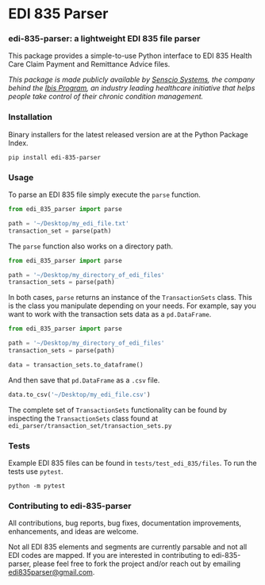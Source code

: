 # EDI 835 Parser

### edi-835-parser: a lightweight EDI 835 file parser
This package provides a simple-to-use Python interface to EDI 835 Health Care Claim Payment and Remittance Advice files.

*This package is made publicly available by [Senscio Systems](https://www.sensciosystems.com/), the company behind the [Ibis Program](https://www.ibisprogram.com/), an industry leading healthcare initiative that helps people take control of their chronic condition management.*

### Installation
Binary installers for the latest released version are at the Python Package Index.
```
pip install edi-835-parser
```

### Usage
To parse an EDI 835 file simply execute the `parse` function.
```python
from edi_835_parser import parse

path = '~/Desktop/my_edi_file.txt'
transaction_set = parse(path)
```
The `parse` function also works on a directory path.
```python
from edi_835_parser import parse

path = '~/Desktop/my_directory_of_edi_files'
transaction_sets = parse(path)
```
In both cases, `parse` returns an instance of the `TransactionSets` class. 
This is the class you manipulate depending on your needs. 
For example, say you want to work with the transaction sets data as a `pd.DataFrame`.
```python
from edi_835_parser import parse

path = '~/Desktop/my_directory_of_edi_files'
transaction_sets = parse(path)

data = transaction_sets.to_dataframe()
```
And then save that `pd.DataFrame` as a `.csv` file.
```python
data.to_csv('~/Desktop/my_edi_file.csv')
```
The complete set of `TransactionSets` functionality can be found by inspecting the `TransactionSets` 
class found at `edi_parser/transaction_set/transaction_sets.py`

### Tests
Example EDI 835 files can be found in `tests/test_edi_835/files`. To run the tests use `pytest`.
```
python -m pytest
```

### Contributing to edi-835-parser
All contributions, bug reports, bug fixes, documentation improvements, enhancements, and ideas are welcome.

Not all EDI 835 elements and segments are currently parsable and not all EDI codes are mapped. If you are interested in
contributing to edi-835-parser, please feel free to fork the project and/or reach out by emailing edi835parser@gmail.com.